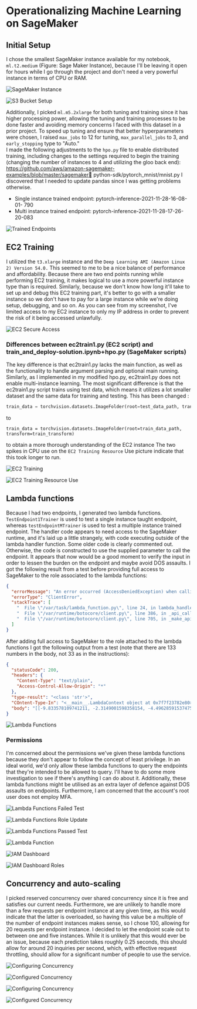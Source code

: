 # Operationalizing Machine Learning on SageMaker 

## Initial Setup
I chose the smallest SageMaker instance available for my notebook, `ml.t2.medium` (Figure: Sage Maker Instance), because I'll be leaving it open for hours while I go through the project and don't need a very powerful instance in terms of CPU or RAM. 

![SageMaker Instance](images/1_sagemaker_instance.png "SageMaker Instance")

![S3 Bucket Setup](images/2_s3_bucket.png "S3 Bucket Setup")

Additionally, I picked `ml.m5.2xlarge` for both tuning and training since it has higher processing power, allowing the tuning and training processes to be done faster and avoiding memory concerns I faced with this dataset in a prior project.
To speed up tuning and ensure that better hyperparameters were chosen, I raised `max_jobs` to 12 for tuning, `max_parallel_jobs` to 3, and `early_stopping` type to "Auto."  
I made the following adjustments to the `hpo.py` file to enable distributed training, including changes to the settings required to begin the training (changing the number of instances to 4 and utilizing the gloo back end): 
https://github.com/aws/amazon-sagemaker-examples/blob/master/sagemaker
python-sdk/pytorch_mnist/mnist.py 
I discovered that I needed to update pandas since I was getting problems otherwise.
* Single instance trained endpoint: pytorch-inference-2021-11-28-16-08-01- 
790 
* Multi instance trained endpoint: pytorch-inference-2021-11-28-17-26-20-083 

![Trained Endpoints](images/3_trained_endpoints.png "Trained Endpoints")

## EC2 Training
I utilized the `t3.xlarge` instance and the `Deep Learning AMI (Amazon Linux 2) Version 54.0.` This seemed to me to be a nice balance of performance and affordability. Because there are two end points running while performing EC2 training, it makes logical to use a more powerful instance type than is required.
Similarly, because we don't know how long it'll take to set up and debug this EC2 training part, it's better to go with a smaller instance so we don't have to pay for a large instance while we're doing setup, debugging, and so on.
As you can see from my screenshot, I've limited access to my EC2 instance to only my IP address in order to prevent the risk of it being accessed unlawfully.

![EC2 Secure Access](images/4_secure_access_to_ec2.png "EC2 Secure Access")

### Differences between ec2train1.py (EC2 script) and train_and_deploy-solution.ipynb+hpo.py (SageMaker scripts)
The key difference is that ec2train1.py lacks the main function, as well as the functionality to handle argument parsing and optional main running. Similarly, as I implemented in my modified hpo.py, ec2train1.py does not enable multi-instance learning. The most significant difference is that the ec2train1.py script trains using test data, which means it utilizes a lot smaller dataset and the same data for training and testing.
This has been changed : 
```python
train_data = torchvision.datasets.ImageFolder(root=test_data_path, transform=train_transform)
```
to
```
train_data = torchvision.datasets.ImageFolder(root=train_data_path, transform=train_transform)
```
to obtain a more thorough understanding of the EC2 instance The two spikes in CPU use on the `EC2 Training Resource` Use picture indicate that this took longer to run.
 

![EC2 Training](images/5_ec2_training_job.png "EC2 Training")

![EC2 Training Resource Use](images/6_ec2_training_resource_use.png "EC2 Training Resource Use")


## Lambda functions
Because I had two endpoints, I generated two lambda functions. `TestEndpoint1Trainer` is used to test a single instance taught endpoint, whereas `testEndpointMTrainer` is used to test a multiple instance trained endpoint.
The handler code appears to need access to the SageMaker runtime, and it's laid up a little strangely, with code executing outside of the lambda handler function. Some older code is clearly commented out. Otherwise, the code is constructed to use the supplied parameter to call the endpoint. It appears that now would be a good moment to verify the input in order to lessen the burden on the endpoint and maybe avoid DOS assaults.
I got the following result from a test before providing full access to SageMaker to the role associated to the lambda functions:
```json
{
  "errorMessage": "An error occurred (AccessDeniedException) when calling the InvokeEndpoint operation: User: arn:aws:sts::933869125920:assumed-role/testEndpointMTrainer-role-pr3dpwbk/testEndpointMTrainer is not authorized to perform: sagemaker:InvokeEndpoint on resource: arn:aws:sagemaker:us-east-1:933869125920:endpoint/pytorch-inference-2021-11-28-17-26-20-083 because no identity-based policy allows the sagemaker:InvokeEndpoint action",
  "errorType": "ClientError",
  "stackTrace": [
    "  File \"/var/task/lambda_function.py\", line 24, in lambda_handler\n    response=runtime.invoke_endpoint(EndpointName=endpoint_Name,\n",
    "  File \"/var/runtime/botocore/client.py\", line 386, in _api_call\n    return self._make_api_call(operation_name, kwargs)\n",
    "  File \"/var/runtime/botocore/client.py\", line 705, in _make_api_call\n    raise error_class(parsed_response, operation_name)\n"
  ]
}
```

After adding full access to SageMaker to the role attached to the lambda functions I got the following output from a test (note that there are 133 numbers in the body, not 33 as in the instructions):
```json
{
  "statusCode": 200,
  "headers": {
    "Content-Type": "text/plain",
    "Access-Control-Allow-Origin": "*"
  },
  "type-result": "<class 'str'>",
  "COntent-Type-In": "<__main__.LambdaContext object at 0x7f7f23782e80>",
  "body": "[[-9.833578109741211, -2.3149001598358154, -4.496285915374756, -2.459660768508911, -3.2292635440826416, -7.208012104034424, -2.019676923751831, -4.80747652053833, -7.580871105194092, 0.1604955494403839, -0.9565751552581787, -3.9131810665130615, -3.6020150184631348, 0.05120508745312691, -4.187273025512695, -2.8582608699798584, -5.9626336097717285, -4.536521911621094, -5.346053123474121, 0.8844369649887085, -4.171061038970947, -1.9665920734405518, -8.535749435424805, -7.713301181793213, -6.517572402954102, -11.525176048278809, -1.6054246425628662, -2.6769134998321533, -6.043071269989014, -4.014992713928223, -1.5675303936004639, -5.836017608642578, -9.598838806152344, -3.9479377269744873, -7.269865989685059, -8.273256301879883, -7.2418389320373535, -6.530744552612305, -2.6606929302215576, -4.69330358505249, -4.120052337646484, -5.510358810424805, -0.34800487756729126, -4.418677806854248, -1.6251585483551025, -8.261250495910645, -3.4547064304351807, -3.625526189804077, -2.2067673206329346, -5.123303413391113, -4.32491397857666, -9.562714576721191, -10.10139274597168, -2.621943235397339, -7.87992525100708, -2.6131465435028076, -2.555243968963623, -8.795278549194336, -2.1555397510528564, -5.046584606170654, -8.843852996826172, -4.459414958953857, -7.6189351081848145, -8.326446533203125, -4.4117021560668945, -8.239740371704102, -2.5183329582214355, -5.56660270690918, -5.840574741363525, -0.9575398564338684, -0.9576200246810913, -5.738442897796631, -7.9645609855651855, -7.754147529602051, -7.372220039367676, -2.7810957431793213, -7.490314483642578, -3.23928165435791, -5.329830169677734, -4.7164130210876465, -1.013601541519165, -8.067651748657227, -0.8396211266517639, -2.3040759563446045, -6.821334362030029, -4.568439483642578, -1.9165948629379272, -6.500880241394043, -2.1579692363739014, -2.284560441970825, -8.265277862548828, -5.20717191696167, -8.007201194763184, -6.459601402282715, -5.552811622619629, -4.417727470397949, -4.309690952301025, -4.329131126403809, -5.873167514801025, -5.903502941131592, -9.697685241699219, -2.39001202583313, -3.9008214473724365, -7.240103244781494, -7.310409069061279, -8.4434175491333, -5.835858345031738, -1.4929323196411133, -5.384642601013184, -2.533282995223999, -3.6708028316497803, -2.3309476375579834, -11.313907623291016, -7.884079456329346, -7.088305473327637, -2.394468307495117, -4.874009132385254, -4.4106550216674805, -6.073166370391846, -1.498389482498169, -3.4654202461242676, -4.046548366546631, -6.391988754272461, -4.826951026916504, -9.816082954406738, -7.140218734741211, -4.48201847076416, -3.733743190765381, -4.512071132659912, -7.819015026092529, -6.860950946807861, -1.9007254838943481, -5.910882949829102]]"
}
```

![Lambda Functions](images/7_lambda_functions.png "Lambda Functions")

### Permissions
I'm concerned about the permissions we've given these lambda functions because they don't appear to follow the concept of least privilege. In an ideal world, we'd only allow these lambda functions to query the endpoints that they're intended to be allowed to query. I'll have to do some more investigation to see if there's anything I can do about it. Additionally, these lambda functions might be utilised as an extra layer of defence against DOS assaults on endpoints.
Furthermore, I am concerned that the account's root user does not employ MFA.


![Lambda Functions Failed Test](images/8_lambda_functions_failed_test.png "Lambda Functions Failed Test")

![Lambda Functions Role Update](images/9_lambda_functions_role_update.png "Lambda Functions Role Update")

![Lambda Functions Passed Test](images/10_lambda_functions_passed_test.png "Lambda Functions Passed Test")

![Lambda Function](images/11_lambda_function.png "Lambda Function")

![IAM Dashboard](images/12_iam_dashboard.png "IAM Dashboard")

![IAM Dashboard Roles](images/13_iam_dashboard_roles.png "IAM Dashboard Roles")

## Concurrency and auto-scaling
I picked reserved concurrency over shared concurrency since it is free and satisfies our current needs. Furthermore, we are unlikely to handle more than a few requests per endpoint instance at any given time, as this would indicate that the latter is overloaded, so having this value be a multiple of the number of endpoint instances makes sense, so I chose 100, allowing for 20 requests per endpoint instance. I decided to let the endpoint scale out to between one and five instances. While it is unlikely that this would ever be an issue, because each prediction takes roughly 0.25 seconds, this should allow for around 20 inquiries per second, which, with effective request throttling, should allow for a significant number of people to use the service. 

![Configuring Concurrency](images/14_configuring_concurrency.png "Configuring Concurrency")

![Configured Concurrency](images/15_configured_concurrency.png "Configured Concurrency")

![Configuring Concurrency](images/16_configuring_autoscaling.png "Configuring Autoscaling")

![Configured Concurrency](images/17_configured_autoscaling.png "Configured Concurrency")
